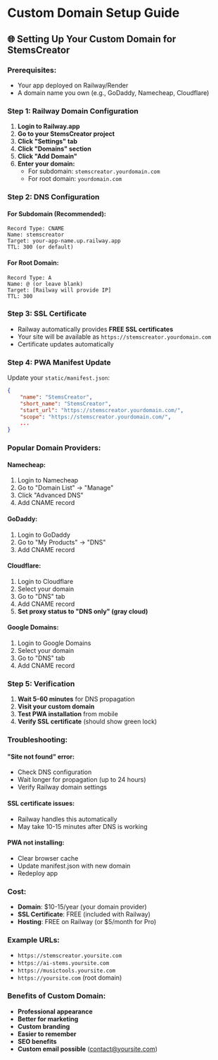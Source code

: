# Custom Domain Setup Guide

## 🌐 Setting Up Your Custom Domain for StemsCreator

### Prerequisites:
- Your app deployed on Railway/Render
- A domain name you own (e.g., GoDaddy, Namecheap, Cloudflare)

### Step 1: Railway Domain Configuration

1. **Login to Railway.app**
2. **Go to your StemsCreator project**
3. **Click "Settings" tab**
4. **Click "Domains" section**
5. **Click "Add Domain"**
6. **Enter your domain:**
   - For subdomain: `stemscreator.yourdomain.com`
   - For root domain: `yourdomain.com`

### Step 2: DNS Configuration

#### For Subdomain (Recommended):
```
Record Type: CNAME
Name: stemscreator
Target: your-app-name.up.railway.app
TTL: 300 (or default)
```

#### For Root Domain:
```
Record Type: A
Name: @ (or leave blank)
Target: [Railway will provide IP]
TTL: 300
```

### Step 3: SSL Certificate

- Railway automatically provides **FREE SSL certificates**
- Your site will be available as `https://stemscreator.yourdomain.com`
- Certificate updates automatically

### Step 4: PWA Manifest Update

Update your `static/manifest.json`:

```json
{
    "name": "StemsCreator",
    "short_name": "StemsCreator", 
    "start_url": "https://stemscreator.yourdomain.com/",
    "scope": "https://stemscreator.yourdomain.com/",
    ...
}
```

### Popular Domain Providers:

#### **Namecheap:**
1. Login to Namecheap
2. Go to "Domain List" → "Manage"
3. Click "Advanced DNS"
4. Add CNAME record

#### **GoDaddy:**
1. Login to GoDaddy
2. Go to "My Products" → "DNS"
3. Add CNAME record

#### **Cloudflare:**
1. Login to Cloudflare
2. Select your domain
3. Go to "DNS" tab
4. Add CNAME record
5. **Set proxy status to "DNS only" (gray cloud)**

#### **Google Domains:**
1. Login to Google Domains
2. Select your domain
3. Go to "DNS" tab
4. Add CNAME record

### Step 5: Verification

1. **Wait 5-60 minutes** for DNS propagation
2. **Visit your custom domain**
3. **Test PWA installation** from mobile
4. **Verify SSL certificate** (should show green lock)

### Troubleshooting:

#### **"Site not found" error:**
- Check DNS configuration
- Wait longer for propagation (up to 24 hours)
- Verify Railway domain settings

#### **SSL certificate issues:**
- Railway handles this automatically
- May take 10-15 minutes after DNS is working

#### **PWA not installing:**
- Clear browser cache
- Update manifest.json with new domain
- Redeploy app

### Cost:
- **Domain**: $10-15/year (your domain provider)
- **SSL Certificate**: FREE (included with Railway)
- **Hosting**: FREE on Railway (or $5/month for Pro)

### Example URLs:
- `https://stemscreator.yoursite.com`
- `https://ai-stems.yoursite.com` 
- `https://musictools.yoursite.com`
- `https://yoursite.com` (root domain)

### Benefits of Custom Domain:
- **Professional appearance**
- **Better for marketing**
- **Custom branding**
- **Easier to remember**
- **SEO benefits**
- **Custom email possible** (contact@yoursite.com)
